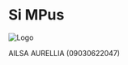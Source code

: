 # Si MPus

![Logo](https://github.com/ailsaaurellia/Simpus1/assets/148856554/9d8d7575-aff4-4ec9-96d4-2cbeff6c2310)




AILSA AURELLIA (09030622047)
